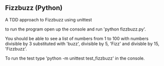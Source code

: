 Fizzbuzz (Python)
--------------------------------------------

A TDD approach to Fizzbuzz using unittest

to run the program open up the console and run 'python fizzbuzz.py'.

You should be able to see a list of numbers from 1 to 100 with numbers divisible by 3 substituted with 'buzz', divisible by 5, 'Fizz' and divisble by 15, 'Fizzbuzz'.

To run the test type 'python -m unittest test_fizzbuzz' in the console.